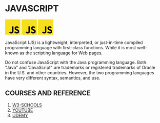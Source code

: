# JAVASCRIPT
<img src="images/js.svg" width="50" height="50"> <img src="images/js.svg" width="50" height="50"> <img src="images/js.svg" width="50" height="50">

JavaScript (JS) is a lightweight, interpreted, or just-in-time compiled programming language with first-class functions. While it is most well-known as the scripting language for Web pages.

Do not confuse JavaScript with the Java programming language. Both "Java" and "JavaScript" are trademarks or registered trademarks of Oracle in the U.S. and other countries. However, the two programming languages have very different syntax, semantics, and use.

## COURSES AND REFERENCE
1. [W3-SCHOOLS](https://www.w3schools.com/js/)
2. [YOUTUBE](https://www.youtube.com/watch?v=jS4aFq5-91M)
3. [UDEMY](https://www.udemy.com/course/the-complete-web-development-bootcamp/)

